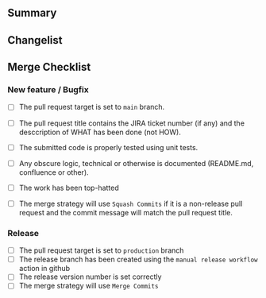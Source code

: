 ## Summary


<!-- A brief overview of this PR -->

## Changelist

<!-- List of updates -->

## Merge Checklist

### New feature / Bugfix

 - [ ] The pull request target is set to `main` branch.
 - [ ] The pull request title contains the JIRA ticket number (if any) and the desccription of WHAT has been done (not  HOW).
 - [ ] The submitted code is properly tested using unit tests.
 - [ ] Any obscure logic, technical or otherwise is documented (README.md, confluence or other).
 - [ ] The work has been top-hatted
 - [ ] The merge strategy will use `Squash Commits` if it is a non-release pull request and the commit message will match the pull request title.
 

### Release
- [ ] The pull request target is set to `production` branch
- [ ] The release branch has been created using the `manual release workflow` action in github
- [ ] The release version number is set correctly
- [ ] The merge strategy will use `Merge Commits` 
